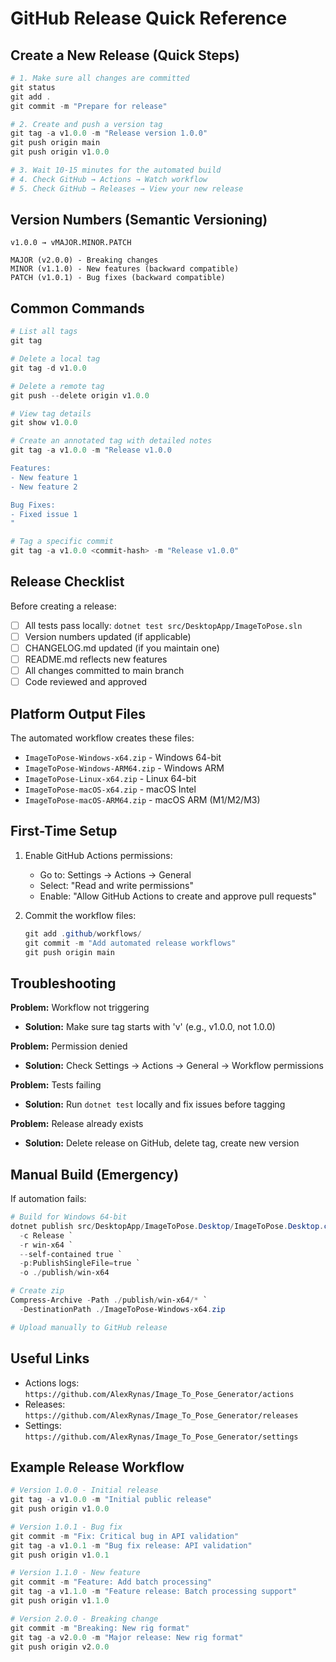# GitHub Release Quick Reference

## Create a New Release (Quick Steps)

```powershell
# 1. Make sure all changes are committed
git status
git add .
git commit -m "Prepare for release"

# 2. Create and push a version tag
git tag -a v1.0.0 -m "Release version 1.0.0"
git push origin main
git push origin v1.0.0

# 3. Wait 10-15 minutes for the automated build
# 4. Check GitHub → Actions → Watch workflow
# 5. Check GitHub → Releases → View your new release
```

## Version Numbers (Semantic Versioning)

```
v1.0.0 → vMAJOR.MINOR.PATCH

MAJOR (v2.0.0) - Breaking changes
MINOR (v1.1.0) - New features (backward compatible)
PATCH (v1.0.1) - Bug fixes (backward compatible)
```

## Common Commands

```powershell
# List all tags
git tag

# Delete a local tag
git tag -d v1.0.0

# Delete a remote tag
git push --delete origin v1.0.0

# View tag details
git show v1.0.0

# Create an annotated tag with detailed notes
git tag -a v1.0.0 -m "Release v1.0.0

Features:
- New feature 1
- New feature 2

Bug Fixes:
- Fixed issue 1
"

# Tag a specific commit
git tag -a v1.0.0 <commit-hash> -m "Release v1.0.0"
```

## Release Checklist

Before creating a release:
- [ ] All tests pass locally: `dotnet test src/DesktopApp/ImageToPose.sln`
- [ ] Version numbers updated (if applicable)
- [ ] CHANGELOG.md updated (if you maintain one)
- [ ] README.md reflects new features
- [ ] All changes committed to main branch
- [ ] Code reviewed and approved

## Platform Output Files

The automated workflow creates these files:
- `ImageToPose-Windows-x64.zip` - Windows 64-bit
- `ImageToPose-Windows-ARM64.zip` - Windows ARM
- `ImageToPose-Linux-x64.zip` - Linux 64-bit  
- `ImageToPose-macOS-x64.zip` - macOS Intel
- `ImageToPose-macOS-ARM64.zip` - macOS ARM (M1/M2/M3)

## First-Time Setup

1. Enable GitHub Actions permissions:
   - Go to: Settings → Actions → General
   - Select: "Read and write permissions"
   - Enable: "Allow GitHub Actions to create and approve pull requests"

2. Commit the workflow files:
   ```powershell
   git add .github/workflows/
   git commit -m "Add automated release workflows"
   git push origin main
   ```

## Troubleshooting

**Problem:** Workflow not triggering
- **Solution:** Make sure tag starts with 'v' (e.g., v1.0.0, not 1.0.0)

**Problem:** Permission denied
- **Solution:** Check Settings → Actions → General → Workflow permissions

**Problem:** Tests failing
- **Solution:** Run `dotnet test` locally and fix issues before tagging

**Problem:** Release already exists
- **Solution:** Delete release on GitHub, delete tag, create new version

## Manual Build (Emergency)

If automation fails:

```powershell
# Build for Windows 64-bit
dotnet publish src/DesktopApp/ImageToPose.Desktop/ImageToPose.Desktop.csproj `
  -c Release `
  -r win-x64 `
  --self-contained true `
  -p:PublishSingleFile=true `
  -o ./publish/win-x64

# Create zip
Compress-Archive -Path ./publish/win-x64/* `
  -DestinationPath ./ImageToPose-Windows-x64.zip

# Upload manually to GitHub release
```

## Useful Links

- Actions logs: `https://github.com/AlexRynas/Image_To_Pose_Generator/actions`
- Releases: `https://github.com/AlexRynas/Image_To_Pose_Generator/releases`
- Settings: `https://github.com/AlexRynas/Image_To_Pose_Generator/settings`

## Example Release Workflow

```powershell
# Version 1.0.0 - Initial release
git tag -a v1.0.0 -m "Initial public release"
git push origin v1.0.0

# Version 1.0.1 - Bug fix
git commit -m "Fix: Critical bug in API validation"
git tag -a v1.0.1 -m "Bug fix release: API validation"
git push origin v1.0.1

# Version 1.1.0 - New feature
git commit -m "Feature: Add batch processing"
git tag -a v1.1.0 -m "Feature release: Batch processing support"
git push origin v1.1.0

# Version 2.0.0 - Breaking change
git commit -m "Breaking: New rig format"
git tag -a v2.0.0 -m "Major release: New rig format"
git push origin v2.0.0
```
